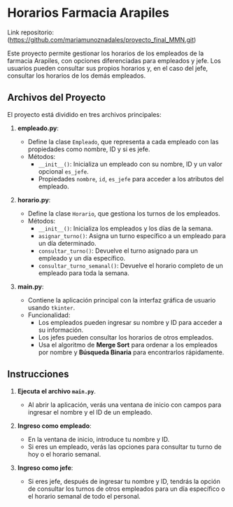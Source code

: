 # Horarios Farmacia Arapiles

Link repositorio: (https://github.com/mariamunoznadales/proyecto_final_MMN.git)

Este proyecto permite gestionar los horarios de los empleados de la farmacia Arapiles, con opciones diferenciadas para empleados y jefe. Los usuarios pueden consultar sus propios horarios y, en el caso del jefe, consultar los horarios de los demás empleados.

## Archivos del Proyecto

El proyecto está dividido en tres archivos principales:

1. **empleado.py**: 
   - Define la clase `Empleado`, que representa a cada empleado con las propiedades como nombre, ID y si es jefe.
   - Métodos:
     - `__init__()`: Inicializa un empleado con su nombre, ID y un valor opcional `es_jefe`.
     - Propiedades `nombre`, `id`, `es_jefe` para acceder a los atributos del empleado.

2. **horario.py**: 
   - Define la clase `Horario`, que gestiona los turnos de los empleados.
   - Métodos:
     - `__init__()`: Inicializa los empleados y los días de la semana.
     - `asignar_turno()`: Asigna un turno específico a un empleado para un día determinado.
     - `consultar_turno()`: Devuelve el turno asignado para un empleado y un día específico.
     - `consultar_turno_semanal()`: Devuelve el horario completo de un empleado para toda la semana.

3. **main.py**: 
   - Contiene la aplicación principal con la interfaz gráfica de usuario usando `tkinter`.
   - Funcionalidad:
     - Los empleados pueden ingresar su nombre y ID para acceder a su información.
     - Los jefes pueden consultar los horarios de otros empleados.
     - Usa el algoritmo de **Merge Sort** para ordenar a los empleados por nombre y **Búsqueda Binaria** para encontrarlos rápidamente.

## Instrucciones

1. **Ejecuta el archivo `main.py`**.
   - Al abrir la aplicación, verás una ventana de inicio con campos para ingresar el nombre y el ID de un empleado.

2. **Ingreso como empleado**:
   - En la ventana de inicio, introduce tu nombre y ID.
   - Si eres un empleado, verás las opciones para consultar tu turno de hoy o el horario semanal.

3. **Ingreso como jefe**:
   - Si eres jefe, después de ingresar tu nombre y ID, tendrás la opción de consultar los turnos de otros empleados para un día específico o el horario semanal de todo el personal.

